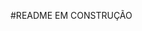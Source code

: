 #README EM CONSTRUÇÃO

<!-- Olá, visitante!
Esse foi meu primeiro projeto utilizando Redux no React, foi uma bela experiência.
O projeto se trata de uma carteira de despesas que consome uma API para conversão de moedas,
dando ao usuário opções de adicionar diversas moedas diferentes em sua tabela de despesas.
-->
